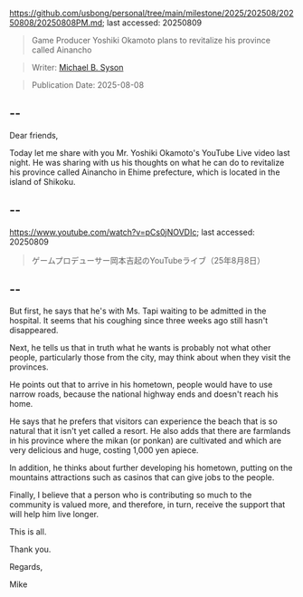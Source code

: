 https://github.com/usbong/personal/tree/main/milestone/2025/202508/20250808/20250808PM.md; last accessed: 20250809

> Game Producer Yoshiki Okamoto plans to revitalize his province called Ainancho

> Writer: [Michael B. Syson](https://www.linkedin.com/in/michaelsyson/)

> Publication Date: 2025-08-08

## --

Dear friends,

Today let me share with you Mr. Yoshiki Okamoto's YouTube Live video last night. He was sharing with us his thoughts on what he can do to revitalize his province called Ainancho in Ehime prefecture, which is located in the island of Shikoku.

## --

https://www.youtube.com/watch?v=pCs0jNOVDIc; last accessed: 20250809

> ゲームプロデューサー岡本吉起のYouTubeライブ（25年8月8日）

## --

But first, he says that he's with Ms. Tapi waiting to be admitted in the hospital. It seems that his coughing since three weeks ago still hasn't disappeared.

Next, he tells us that in truth what he wants is probably not what other people, particularly those from the city, may think about when they visit the provinces.

He points out that to arrive in his hometown, people would have to use narrow roads, because the national highway ends and doesn't reach his home.

He says that he prefers that visitors can experience the beach that is so natural that it isn't yet called a resort. He also adds that there are farmlands in his province where the mikan (or ponkan) are cultivated and which are very delicious and huge, costing 1,000 yen apiece.

In addition, he thinks about further developing his hometown, putting on the mountains attractions such as casinos that can give jobs to the people.

Finally, I believe that a person who is contributing so much to the community is valued more, and therefore, in turn, receive the support that will help him live longer.

This is all.

Thank you.

Regards,

Mike